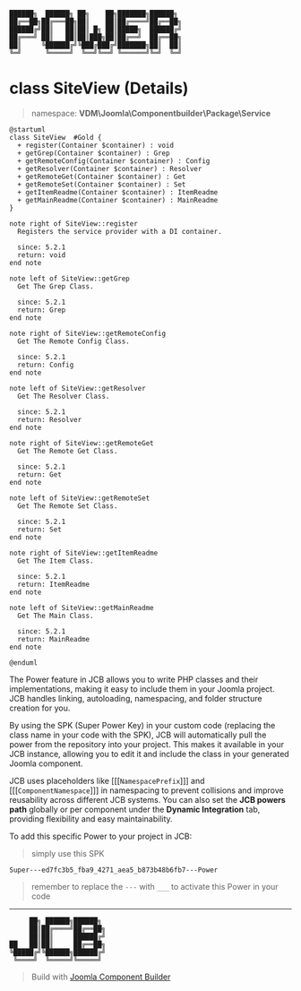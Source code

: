 ```
██████╗  ██████╗ ██╗    ██╗███████╗██████╗
██╔══██╗██╔═══██╗██║    ██║██╔════╝██╔══██╗
██████╔╝██║   ██║██║ █╗ ██║█████╗  ██████╔╝
██╔═══╝ ██║   ██║██║███╗██║██╔══╝  ██╔══██╗
██║     ╚██████╔╝╚███╔███╔╝███████╗██║  ██║
╚═╝      ╚═════╝  ╚══╝╚══╝ ╚══════╝╚═╝  ╚═╝
```
# class SiteView (Details)
> namespace: **VDM\Joomla\Componentbuilder\Package\Service**

```uml
@startuml
class SiteView  #Gold {
  + register(Container $container) : void
  + getGrep(Container $container) : Grep
  + getRemoteConfig(Container $container) : Config
  + getResolver(Container $container) : Resolver
  + getRemoteGet(Container $container) : Get
  + getRemoteSet(Container $container) : Set
  + getItemReadme(Container $container) : ItemReadme
  + getMainReadme(Container $container) : MainReadme
}

note right of SiteView::register
  Registers the service provider with a DI container.

  since: 5.2.1
  return: void
end note

note left of SiteView::getGrep
  Get The Grep Class.

  since: 5.2.1
  return: Grep
end note

note right of SiteView::getRemoteConfig
  Get The Remote Config Class.

  since: 5.2.1
  return: Config
end note

note left of SiteView::getResolver
  Get The Resolver Class.

  since: 5.2.1
  return: Resolver
end note

note right of SiteView::getRemoteGet
  Get The Remote Get Class.

  since: 5.2.1
  return: Get
end note

note left of SiteView::getRemoteSet
  Get The Remote Set Class.

  since: 5.2.1
  return: Set
end note

note right of SiteView::getItemReadme
  Get The Item Class.

  since: 5.2.1
  return: ItemReadme
end note

note left of SiteView::getMainReadme
  Get The Main Class.

  since: 5.2.1
  return: MainReadme
end note
 
@enduml
```

The Power feature in JCB allows you to write PHP classes and their implementations, making it easy to include them in your Joomla project. JCB handles linking, autoloading, namespacing, and folder structure creation for you.

By using the SPK (Super Power Key) in your custom code (replacing the class name in your code with the SPK), JCB will automatically pull the power from the repository into your project. This makes it available in your JCB instance, allowing you to edit it and include the class in your generated Joomla component.

JCB uses placeholders like [[[`NamespacePrefix`]]] and [[[`ComponentNamespace`]]] in namespacing to prevent collisions and improve reusability across different JCB systems. You can also set the **JCB powers path** globally or per component under the **Dynamic Integration** tab, providing flexibility and easy maintainability.

To add this specific Power to your project in JCB:

> simply use this SPK
```
Super---ed7fc3b5_fba9_4271_aea5_b873b48b6fb7---Power
```
> remember to replace the `---` with `___` to activate this Power in your code

---
```
     ██╗ ██████╗██████╗
     ██║██╔════╝██╔══██╗
     ██║██║     ██████╔╝
██   ██║██║     ██╔══██╗
╚█████╔╝╚██████╗██████╔╝
 ╚════╝  ╚═════╝╚═════╝
```
> Build with [Joomla Component Builder](https://git.vdm.dev/joomla/Component-Builder)

